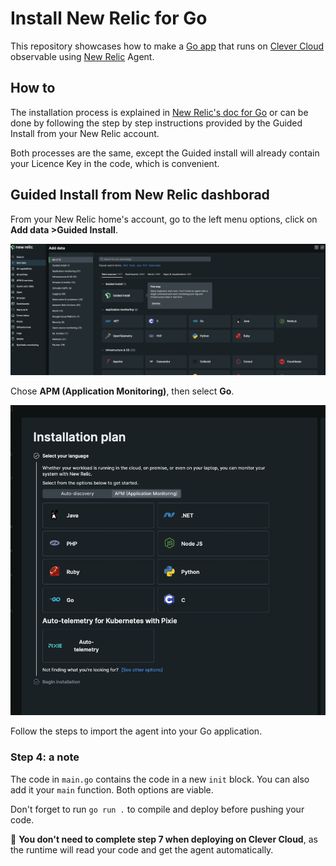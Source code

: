 # Install New Relic for Go 

This repository showcases how to make a [Go app](https://github.com/CleverCloud/Go-example) that runs on [Clever Cloud](https://www.clever-cloud.com) observable using [New Relic](https://newrelic.com) Agent.

## How to

The installation process is explained in [New Relic's doc for Go](https://docs.newrelic.com/docs/apm/agents/go-agent/installation/install-new-relic-go/) or can be done by following the step by step instructions provided by the Guided Install from your New Relic account.

Both processes are the same, except the Guided install will already contain your Licence Key in the code, which is convenient.

## Guided Install from New Relic dashborad

From your New Relic home's account, go to the left menu options, click on **Add data >Guided Install**. 

![guided install from New Relic dashboard](./assets/guided-install.png "a title")

Chose **APM (Application Monitoring)**, then select **Go**.

![installation plan from New Relic dashboard](./assets/installation-plan.png)

Follow the steps to import the agent into your Go application.

### Step 4: a note

The code in `main.go` contains the code in a new `init` block. You can also add it your `main` function. Both options are viable.

Don't forget to run `go run .` to compile and deploy before pushing your code.

🚀  **You don't need to complete step 7 when deploying on Clever Cloud**, as the runtime will read your code and get the agent automatically.
